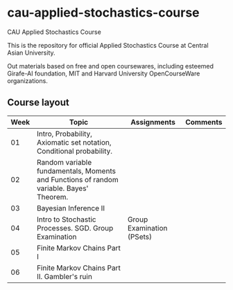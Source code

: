 # cau-applied-stochastics-course
CAU Applied Stochastics Course

This is the repository for official Applied Stochastics Course at Central Asian University. 

Out materials based on free and open coursewares, including esteemed Girafe-AI foundation, MIT and Harvard University OpenCourseWare organizations. 

## Course layout

|Week| Topic                                                                                   |Assignments   |Comments  |
|---|-----------------------------------------------------------------------------------------|---|---|
| 01  | Intro, Probability, Axiomatic set notation, Conditional probability.                    |   |   |
| 02  | Random variable fundamentals, Moments and Functions of random variable. Bayes' Theorem. |   |   |
| 03  | Bayesian Inference II                                      |   |   |
| 04  | Intro to Stochastic Processes. SGD. Group Examination                                      | Group Examination (PSets)  |   |
| 05  | Finite Markov Chains Part I                            |   |   |
| 06  | Finite Markov Chains Part II. Gambler's ruin                            |   |   |
